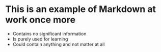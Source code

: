 # This is an example of Markdown at work once more

* Contains no significant information
* Is purely used for learning
* Could contain anything and not matter at all
